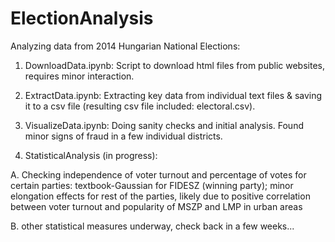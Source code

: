 # ElectionAnalysis

Analyzing data from 2014 Hungarian National Elections:

1. DownloadData.ipynb: Script to download html files from public websites, requires minor interaction.

2. ExtractData.ipynb: Extracting key data from individual text files & saving it to a csv file (resulting csv file included: electoral.csv).

3. VisualizeData.ipynb: Doing sanity checks and initial analysis. Found minor signs of fraud in a few individual districts.

4. StatisticalAnalysis (in progress): 

A. Checking independence of voter turnout and percentage of votes for certain parties: textbook-Gaussian for FIDESZ (winning party); minor elongation effects for rest of the parties, likely due to positive correlation between voter turnout and popularity of MSZP and LMP in urban areas

B. other statistical measures underway, check back in a few weeks...
